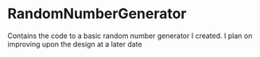 # RandomNumberGenerator
Contains the code to a basic random number generator I created. I plan on improving upon the design at a later date
